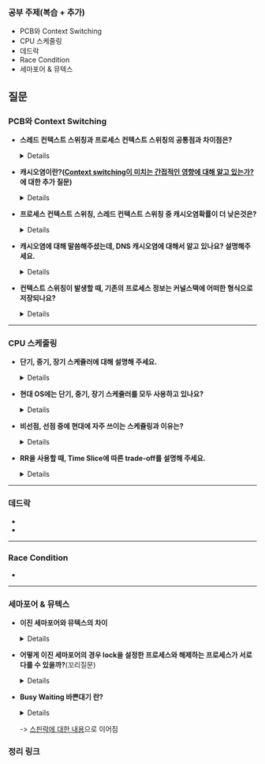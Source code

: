 ### 공부 주제(복습 + 추가)

- PCB와 Context Switching
- CPU 스케줄링
- 데드락
- Race Condition
- 세마포어 & 뮤텍스


## 질문

### PCB와 Context Switching

- **스레드 컨텍스트 스위칭과 프로세스 컨텍스트 스위칭의 공통점과 차이점은?**

  <details>
  공통점<br>
  - 커널 모드에서 실행<br>
  - CPU의 레지스터 상태를 교체<br>
  <br>
  차이점<br>
  - 프로세스 컨텍스트 스위칭은 가상(virtual) 메모리 주소 관련 처리를 추가로 수행<br>
  - MMU(메모리 메니지먼트 유닛)도 새로운 프로세스의 주소체계를 바라볼수 있도록 수정<br>
  - TLB라고 불리는 가상 메모리의 주소와 실제 물리적인 메모리의 주소에 맵핑 정보를 들고 있는 캐시역할을 하는 TLB도 비워줘야한다.<br></details>

- **캐시오염이란?([Context switching이 미치는 간접적인 영향에 대해 알고 있는가?](/4주차.md)에 대한 추가 질문)** 

  <details>
  컴퓨터 시스템에서 캐시 메모리에 잘못된 데이터가 저장되어 있는 상태로 컨텍스트 스위칭이 일어난 직후 캐시를 조회할 경우 이전 프로세스or스레드 관련 캐시가 저장되어 있기 때문이다.
  즉 컨텍스트 스위칭이란 스레드나 프로세스가 바뀌는 것이기에 캐시에 저장되어 있는 프로세스나 스레드의 정보와 일치하지 않을 경우가 많아진다.
  </details>

- **프로세스 컨텍스트 스위칭, 스레드 컨텍스트 스위칭 중 캐시오염확률이 더 낮은것은?**

  <details>
  스레드컨텍스트 스위칭.<br> 스레드 컨텍스트 스위칭은 같은 프로세스에서만 발생하고 공유데이터가 없는 독립적인 프로세스보다 데이터 교환 빈도가 적다. <br>
  그러나, 스레드 컨텍스트 스위칭에서도 스레드 간에 공유되는 데이터를 접근하는 패턴이 다르면 캐시오염이 일어난다. 
  </details>

- **캐시오염에 대해 말씀해주셨는데, DNS 캐시오염에 대해서 알고 있나요? 설명해주세요.**

  <details>
  도메인 네임 서버(DNS)의 Resolver 캐시에 변조된 주소를 주입하여 사용자가 웹페이지 접속 시 공격자가 의도한 페이지로 접속을 유도하는 주소 변조 공격 
  <br><br>
  이것을 막기 위한 방법은?<br>
  DNS서버 캐시 크기 조정, DNS 서버 업데이트, 캐시 덤프 제한 등
  </details>

- **컨텍스트 스위칭이 발생할 때, 기존의 프로세스 정보는 커널스택에 어떠한 형식으로 저장되나요?**

  <details>
  PCB정보가 커널스택에 저장된다.
  (해당 질문 레퍼지토리분 작성자분이 말씀하시길 그냥 PCB정보가 저장되는 걸 알라는 질문이셨다고 하십니다)
  </details>

------

### CPU 스케줄링

- **단기, 중기, 장기 스케쥴러에 대해 설명해 주세요.**

  <details>
  단기 스케쥴러는 어떤 프로세스를 실행시킬지, <br>
  중기 스케쥴러는 메모리 공간이 부족한 경우 어떤 프로세스를 Swap Out(프로세스를 내리는 것) 할건지, <br>
      장기 스케쥴러는 어떤 프로세스를 Ready Queue에 보낼지 결정한다.<br></details>

- **현대 OS에는 단기, 중기, 장기 스케쥴러를 모두 사용하고 있나요?**

  <details>
  아니요 현재는 단기 스케쥴러만 사용하고 있으며, 중기와 장기는 가상메모리로 인해 없어진 상태입니다. <br>
  왜?) 가상메모리로 인해 Ready Queue에 올라갈 프로세스의 수를 조절하지 않아도 되기 때문에
  </details>

- **비선점, 선점 중에 현대에 자주 쓰이는 스케쥴링과 이유는?**

  <details>
  선점스케쥴링. 특히, 대규모 시스템에서는 다양한 프로세스 및 스레드가 동시에 실행되는 경우가 많기 때문에, 선점 스케쥴링 방식이 필요합니다. <br>
  또한, 실시간 시스템에서는 정확한 타이밍이 중요하므로, 선점 스케쥴링이 필요합니다. <br>
  선점 스케쥴링은 CPU를 강제로 빼앗아 사용할 수 있기 때문에, 비선점 스케쥴링에 비해 오버헤드가 적습니다.<br>
  </details>

- **RR을 사용할 때, Time Slice에 따른 trade-off를 설명해 주세요.**

  <details>
  time quantum 이 너무 짧으면 Context Switching이 자주 발생해 Overhead가 증가한다.<br>
  time quantum 이 너무 길면 response time 이 길어진다.
  </details>

  

------

### 데드락


- 


- 

------

### Race Condition


- 




------

### 세마포어 & 뮤텍스


- **이진 세마포어와 뮤텍스의 차이**

  <details>
  뮤텍스와 이진 세마포어의 핵심 차이는 뮤텍스의 경우 lock을 설정한(값을 0으로 설정한) 프로세스만이 lock을 해제할 수 있다. <br>
  반면, 이진 세마포어의 경우 lock을 설정한 프로세스와 해제하는 프로세스가 서로 다를 수 있다.
  <br>
  따라서, 뮤텍스는 상호 배제 기능만을 제공하며, 이진 세마포어는 상호 배제 외에도 프로세스 간의 통신 기능을 제공하기 때문에, <br>
  상황에 따라 둘 중 적절한 동기화 메커니즘을 선택하여 사용해야 합니다.<br></details>

- **어떻게 이진 세마포어의 경우 lock을 설정한 프로세스와 해제하는 프로세스가 서로 다를 수 있을까?**(꼬리질문)

  <details>
  이진 세마포어의 경우, 값이 0인 경우 해당 자원에 대한 락이 설정되어 있는 상태이고, 값이 1인 경우 자원에 대한 락이 해제된 상태입니다. <br>
  따라서 락을 설정하고 해제하는 것은 단순히 값의 증감으로 이루어집니다.<br>
  이진 세마포어는 뮤텍스와 달리 lock과 unlock이라는 명령어가 없으며, wait()과 signal() 함수를 사용합니다. <br>
  wait() 함수는 세마포어 값을 감소시켜 자원에 대한 락을 설정하는데, 이때 값이 0이 되면 해당 프로세스는 블로킹되어 대기합니다. <br>
  signal() 함수는 세마포어 값을 증가시켜 자원에 대한 락을 해제하는데, 이때 값이 1이 되면 대기하고 있던 프로세스 중 하나를 깨웁니다.<br>
  따라서, 이진 세마포어에서 lock을 설정한 프로세스는 wait() 함수를 호출하여 락을 설정하고, lock을 해제하는 프로세스는 signal() 함수를 호출하여 락을 해제합니다. 이러한 방식으로 락을 설정하고 해제하는 프로세스가 서로 다를 수 있습니다.<br>
  </details>

- **Busy Waiting 바쁜대기 란?**

  <details>
      OS에서는 원하는 자원을 얻기 위해 기다리는 것이 아니라 권한을 얻을 때까지 확인하는 것을 의미한다. <br>
  기다리는 쓰레드가 공유 자원을 사용할수 있는지 없는지 계속해서 무한 루프를 돌면서 조건문을 체크하는 방식<br>
  </details>

  -> [스핀락에 대한 내용](/6주차.md)으로 이어짐

### 정리 링크
